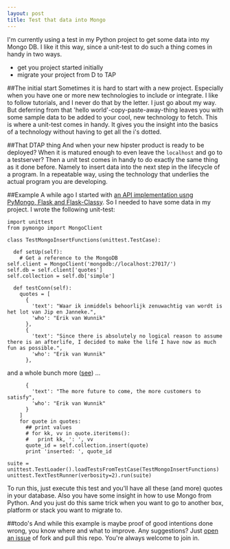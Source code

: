 ```yaml
---
layout: post
title: Test that data into Mongo
---
```


I'm currently using a test in my Python project to get some data into my Mongo DB. I like it this way, since a unit-test to do such a thing comes in handy in two ways.

* get you project started initially
* migrate your project from D to TAP

##The initial start
Sometimes it is hard to start with a new project. Especially when you have one or more new technologies to include or integrate. I like to follow tutorials, and I never do that by the letter. I just go about my way. But deferring from that 'hello world'-copy-paste-away-thing leaves you with some sample data to be added to your cool, new technology to fetch. This is where a unit-test comes in handy. It gives you the insight into the basics of a technology without having to get all the i's dotted.

##That DTAP thing
And when your new hipster product is ready to be deployed? When it is matured enough to even leave the `localhost` and go to a testserver? Then a unit test comes in handy to do exactly the same thing as it done before. Namely to insert data into the next step in the lifecycle of a program. In a repeatable way, using the technology that underlies the actual program you are developing.

##Example
A while ago I started with [an API implementation usng PyMongo, Flask and Flask-Classy](https://github.com/tuvokki/data-api). So I needed to have some data in my project. I wrote the following unit-test:

    import unittest
	from pymongo import MongoClient
	
	class TestMongoInsertFunctions(unittest.TestCase):
	
	  def setUp(self):
	    # Get a reference to the MongoDB
    self.client = MongoClient('mongodb://localhost:27017/')
    self.db = self.client['quotes']
    self.collection = self.db['simple']

	  def testConn(self):
	    quotes = [
	      {
	        'text': "Waar ik inmiddels behoorlijk zenuwachtig van wordt is het lot van Jip en Janneke.",
	        'who': "Erik van Wunnik"
	      },
	      {
	        'text': "Since there is absolutely no logical reason to assume there is an afterlife, I decided to make the life I have now as much fun as possible.",
	        'who': "Erik van Wunnik"
	      },
and a whole bunch more ([see](https://github.com/tuvokki/data-api/blob/master/mongo_add_quotes_to_db.py)) ...

	      {
	        'text': "The more future to come, the more customers to satisfy",
	        'who': "Erik van Wunnik"
	      }
	    ]
	    for quote in quotes:
	      ## print values
	      # for kk, vv in quote.iteritems():
	      #   print kk, ': ', vv
	      quote_id = self.collection.insert(quote)
	      print 'inserted: ', quote_id
	
	suite = unittest.TestLoader().loadTestsFromTestCase(TestMongoInsertFunctions)
	unittest.TextTestRunner(verbosity=2).run(suite)

To run this, just execute this test and you'll have all these (and more) quotes in your database. Also you have some insight in how to use Mongo from Python. And you just do this same trick when you want to go to another box, platform or stack you want to migrate to.

##todo's
And while this example is maybe proof of good intentions done wrong, you know where and what to improve. Any suggestions? Just [open an issue](https://github.com/tuvokki/data-api/issues/new) of fork and pull this repo. You're always welcome to join in.